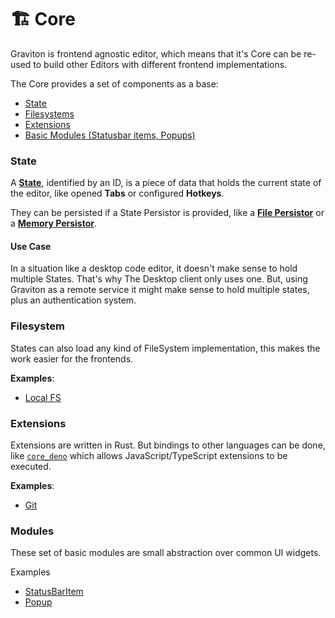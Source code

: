 # 🏗️ Core

Graviton is frontend agnostic editor, which means that it's Core can be re-used to build other Editors with different frontend implementations. 

The Core provides a set of components as a base:

- [State](#state)
- [Filesystems](#filesystem)
- [Extensions](#extensions)
- [Basic Modules (Statusbar items, Popups)](#modules)

### State
A [**State**](https://github.com/Graviton-Code-Editor/Graviton-App/tree/main/core_api/src/states/state), identified by an ID, is a piece of data that holds the current state of the editor, like opened **Tabs** or configured **Hotkeys**.

They can be persisted if a State Persistor is provided, like a [**File Persistor**](https://github.com/Graviton-Code-Editor/Graviton-App/blob/main/core_api/src/state_persistors/file.rs) or a [**Memory Persistor**](https://github.com/Graviton-Code-Editor/Graviton-App/blob/main/core_api/src/state_persistors/memory.rs).

#### Use Case
In a situation like a desktop code editor, it doesn't make sense to hold multiple States. That's why The Desktop client only uses one. But, using Graviton as a remote service it might make sense to hold multiple states, plus an authentication system.

### Filesystem
States can also load any kind of FileSystem implementation, this makes the work easier for the frontends.

**Examples**:
- [Local FS](https://github.com/Graviton-Code-Editor/Graviton-App/blob/main/core_api/src/filesystems/local.rs)

### Extensions
Extensions are written in Rust. But bindings to other languages can be done, like [`core_deno`](https://github.com/Graviton-Code-Editor/Graviton-App/tree/main/core_deno) which allows JavaScript/TypeScript extensions to be executed.

**Examples**:
- [Git](https://github.com/Graviton-Code-Editor/Graviton-App/tree/main/extensions/git)



### Modules
These set of basic modules are small abstraction over common UI widgets.

Examples
- [StatusBarItem](https://github.com/Graviton-Code-Editor/Graviton-App/blob/main/core_api/src/extensions/modules/statusbar_item.rs)
- [Popup](https://github.com/Graviton-Code-Editor/Graviton-App/blob/main/core_api/src/extensions/modules/popup.rs)